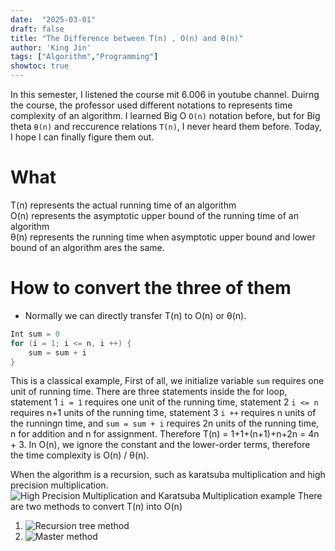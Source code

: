 ```yaml
---
date:  "2025-03-01"
draft: false
title: "The Difference between T(n) , O(n) and θ(n)"
author: 'King Jin'
tags: ["Algorithm","Programming"]
showtoc: true
---
```

In this semester, I listened the course mit 6.006 in youtube channel. Duirng the course, the professor used different notations to represents time complexity of an algorithm. I learned Big O ``O(n)`` notation before, but for Big theta ``θ(n)`` and reccurence relations ``T(n)``, I never heard them before. Today, I hope I can finally figure them out.

# What 
T(n) represents the actual running time of an algorithm   
O(n) represents the asymptotic upper bound of the running time of an algorithm   
θ(n) represents the running time when asymptotic upper bound and lower bound of an algorithm ares the same.


# How to convert the three of them
- Normally we can directly transfer T(n) to O(n) or θ(n).   
```java
Int sum = 0
for (i = 1; i <= n, i ++) {
    sum = sum + i
}
```
This is a classical example,
First of all, we initialize variable ``sum`` requires one unit of running time. There are three statements inside the for loop, statement 1 ``i = 1`` requires one unit of the running time, statement 2 ``i <= n`` requires n+1 units of the running time, 
statement 3 ``i ++`` requires n units of the runningn time, 
and ``sum = sum + i`` requires 2n units of the running time, n for addition and n for assignment. Therefore T(n) = 1+1+(n+1)+n+2n = 4n + 3.  In O(n), we ignore the constant and the lower-order terms, therefore the time complexity is O(n) / θ(n).

When the algorithm is a recursion, such as karatsuba multiplication and high precision multiplication. 
![High Precision Multiplication and Karatsuba Multiplication example](/Hand_write_note/IMG_2181.jpeg)
There are two methods to convert T(n) into O(n)
1. ![Recursion tree method](/Hand_write_note/IMG_2183.jpeg)
2. ![Master method](/Hand_write_note/IMG_2184.jpeg)
